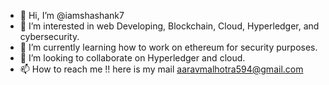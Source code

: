 - 👋 Hi, I’m @iamshashank7
- 👀 I’m interested in web Developing, Blockchain, Cloud, Hyperledger, and cybersecurity.
- 🌱 I’m currently learning how to work on ethereum for security purposes.
- 💞️ I’m looking to collaborate on Hyperledger and cloud.
- 📫 How to reach me !! here is my mail aaravmalhotra594@gmail.com

<!---
iamshashank7/iamshashank7 is a ✨ special ✨ repository because its `README.md` (this file) appears on your GitHub profile.
You can click the Preview link to take a look at your changes.
--->
